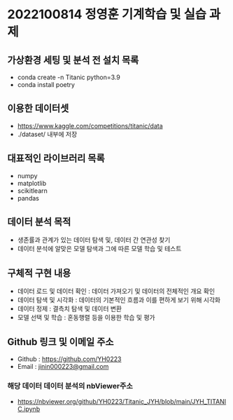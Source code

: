 # 2022100814 정영훈 기계학습 및 실습 과제

## 가상환경 세팅 및 분석 전 설치 목록
- conda create -n Titanic python=3.9
- conda install poetry

## 이용한 데이터셋
- https://www.kaggle.com/competitions/titanic/data
- ./dataset/ 내부에 저장

## 대표적인 라이브러리 목록
* numpy
* matplotlib
* scikitlearn
* pandas


## 데이터 분석 목적
- 생존률과 관계가 있는 데이터 탐색 및, 데이터 간 연관성 찾기
- 데이터 분석에 알맞은 모델 탐색과 그에 따른 모델 학습 및 테스트

## 구체적 구현 내용
- 데이터 로드 및 데이터 확인 : 데이터 가져오기 및 데이터의 전체적인 개요 확인
- 데이터 탐색 및 시각화 : 데이터의 기본적인 흐름과 이를 편하게 보기 위해 시각화
- 데이터 정제 : 결측치 탐색 및 데이터 변환
- 모델 선택 및 학습 : 혼동행렬 등을 이용한 학습 및 평가

## Github 링크 및 이메일 주소
- Github : https://github.com/YH0223
- Email : jinin000223@gmail.com

### 해당 데이터 데이터 분석의 nbViewer주소
* https://nbviewer.org/github/YH0223/Titanic_JYH/blob/main/JYH_TITANIC.ipynb